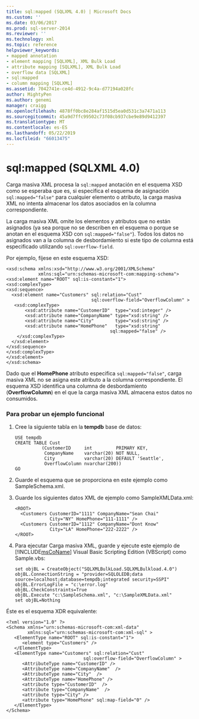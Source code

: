 ```yaml
---
title: sql:mapped (SQLXML 4.0) | Microsoft Docs
ms.custom: ''
ms.date: 03/06/2017
ms.prod: sql-server-2014
ms.reviewer: ''
ms.technology: xml
ms.topic: reference
helpviewer_keywords:
- mapped annotation
- element mapping [SQLXML], XML Bulk Load
- attribute mapping [SQLXML], XML Bulk Load
- overflow data [SQLXML]
- sql:mapped
- column mapping [SQLXML]
ms.assetid: 7042741e-ce4d-4912-9c4a-d77194a028fc
author: MightyPen
ms.author: genemi
manager: craigg
ms.openlocfilehash: 4878ff0bc8e284af1515d5ea0d531c3a7471a113
ms.sourcegitcommit: 45a9d7ffc99502c73f08cb937cbe9e89d9412397
ms.translationtype: MT
ms.contentlocale: es-ES
ms.lasthandoff: 05/22/2019
ms.locfileid: "66013475"
---
```

# <a name="sqlmapped-sqlxml-40"></a>sql:mapped (SQLXML 4.0)
  Carga masiva XML procesa la `sql:mapped` anotación en el esquema XSD como se esperaba que es, si especifica el esquema de asignación `sql:mapped="false"` para cualquier elemento o atributo, la carga masiva XML no intenta almacenar los datos asociados en la columna correspondiente.  
  
 La carga masiva XML omite los elementos y atributos que no están asignados (ya sea porque no se describen en el esquema o porque se anotan en el esquema XSD con `sql:mapped="false"`). Todos los datos no asignados van a la columna de desbordamiento si este tipo de columna está especificado utilizando `sql:overflow-field`.  
  
 Por ejemplo, fíjese en este esquema XSD:  
  
```  
<xsd:schema xmlns:xsd="http://www.w3.org/2001/XMLSchema"  
            xmlns:sql="urn:schemas-microsoft-com:mapping-schema">  
<xsd:element name="ROOT" sql:is-constant="1">  
<xsd:complexType>  
<xsd:sequence>  
  <xsd:element name="Customers" sql:relation="Cust"  
                                sql:overflow-field="OverflowColumn" >  
   <xsd:complexType>  
       <xsd:attribute name="CustomerID"  type="xsd:integer" />  
       <xsd:attribute name="CompanyName" type="xsd:string" />  
       <xsd:attribute name="City"        type="xsd:string" />  
       <xsd:attribute name="HomePhone"   type="xsd:string"   
                                       sql:mapped="false" />  
    </xsd:complexType>  
  </xsd:element>  
</xsd:sequence>  
</xsd:complexType>  
</xsd:element>  
</xsd:schema>  
```  
  
 Dado que el **HomePhone** atributo especifica `sql:mapped="false"`, carga masiva XML no se asigna este atributo a la columna correspondiente. El esquema XSD identifica una columna de desbordamiento (**OverflowColumn**) en el que la carga masiva XML almacena estos datos no consumidos.  
  
### <a name="to-test-a-working-sample"></a>Para probar un ejemplo funcional  
  
1.  Cree la siguiente tabla en la **tempdb** base de datos:  
  
    ```  
    USE tempdb  
    CREATE TABLE Cust  
              (CustomerID     int         PRIMARY KEY,  
               CompanyName    varchar(20) NOT NULL,  
               City           varchar(20) DEFAULT 'Seattle',  
               OverflowColumn nvarchar(200))  
    GO  
    ```  
  
2.  Guarde el esquema que se proporciona en este ejemplo como SampleSchema.xml.  
  
3.  Guarde los siguientes datos XML de ejemplo como SampleXMLData.xml:  
  
    ```  
    <ROOT>  
      <Customers CustomerID="1111" CompanyName="Sean Chai"   
                 City="NY" HomePhone="111-1111" />  
      <Customers CustomerID="1112" CompanyName="Dont Know"   
                 City="LA" HomePhone="222-2222" />  
    </ROOT>  
    ```  
  
4.  Para ejecutar Carga masiva XML, guarde y ejecute este ejemplo de [!INCLUDE[msCoName](../../../includes/msconame-md.md)] Visual Basic Scripting Edition (VBScript) como Sample.vbs:  
  
    ```  
    set objBL = CreateObject("SQLXMLBulkLoad.SQLXMLBulkload.4.0")  
    objBL.ConnectionString = "provider=SQLOLEDB;data source=localhost;database=tempdb;integrated security=SSPI"  
    objBL.ErrorLogFile = "c:\error.log"  
    objBL.CheckConstraints=True  
    objBL.Execute "c:\SampleSchema.xml", "c:\SampleXMLData.xml"  
    set objBL=Nothing  
    ```  
  
 Éste es el esquema XDR equivalente:  
  
```  
<?xml version="1.0" ?>  
<Schema xmlns="urn:schemas-microsoft-com:xml-data"   
        xmlns:sql="urn:schemas-microsoft-com:xml-sql" >   
   <ElementType name="ROOT" sql:is-constant="1">  
      <element type="Customers" />  
   </ElementType>  
   <ElementType name="Customers" sql:relation="Cust"  
                             sql:overflow-field="OverflowColumn" >  
      <AttributeType name="CustomerID" />  
      <AttributeType name="CompanyName"  />  
      <AttributeType name="City"  />  
      <AttributeType name="HomePhone" />  
      <attribute type="CustomerID"  />  
      <attribute type="CompanyName"  />  
      <attribute type="City" />  
      <attribute type="HomePhone" sql:map-field="0" />  
   </ElementType>  
</Schema>  
```  
  
  

